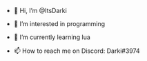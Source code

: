 - 👋 Hi, I’m @ItsDarki
- 👀 I’m interested in programming 
- 🌱 I’m currently learning lua

- 📫 How to reach me on Discord: Darki#3974

<!---
ItsDarki/ItsDarki is a ✨ special ✨ repository because its `README.md` (this file) appears on your GitHub profile.
You can click the Preview link to take a look at your changes.
--->
